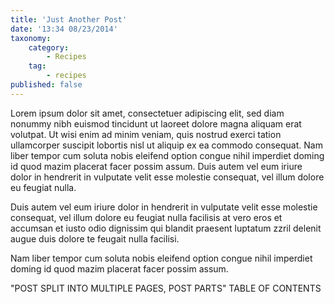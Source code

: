 ```yaml
---
title: 'Just Another Post'
date: '13:34 08/23/2014'
taxonomy:
    category:
        - Recipes
    tag:
        - recipes
published: false
---
```


Lorem ipsum dolor sit amet, consectetuer adipiscing elit, sed diam nonummy nibh euismod tincidunt ut laoreet dolore magna aliquam erat volutpat. Ut wisi enim ad minim veniam, quis nostrud exerci tation ullamcorper suscipit lobortis nisl ut aliquip ex ea commodo consequat. Nam liber tempor cum soluta nobis eleifend option congue nihil imperdiet doming id quod mazim placerat facer possim assum. Duis autem vel eum iriure dolor in hendrerit in vulputate velit esse molestie consequat, vel illum dolore eu feugiat nulla.

Duis autem vel eum iriure dolor in hendrerit in vulputate velit esse molestie consequat, vel illum dolore eu feugiat nulla facilisis at vero eros et accumsan et iusto odio dignissim qui blandit praesent luptatum zzril delenit augue duis dolore te feugait nulla facilisi.

Nam liber tempor cum soluta nobis eleifend option congue nihil imperdiet doming id quod mazim placerat facer possim assum.

"POST SPLIT INTO MULTIPLE PAGES, POST PARTS" TABLE OF CONTENTS
